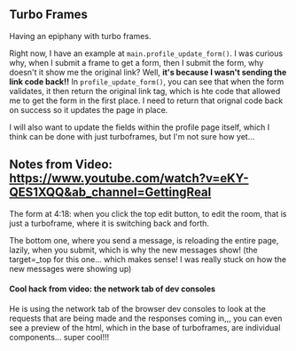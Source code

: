 ## Turbo Frames

Having an epiphany with turbo frames. 

Right now, I have an example at `main.profile_update_form()`. I was curious why, when I submit a frame to get a form, then I submit the form, why doesn't it show me the original link? Well, **it's because I wasn't sending the link code back!!** In `profile_update_form()`, you can see that when the form validates, it then return the original link tag, which is hte code that allowed me to get the form in the first place. 
I need to return that orignal code back on success so it updates the page in place. 

I will also want to update the fields within the profile page itself, which I think can be done with just turboframes, but I'm not sure how yet... 


## Notes from Video: https://www.youtube.com/watch?v=eKY-QES1XQQ&ab_channel=GettingReal
The form at 4:18: when you click the top edit button, to edit the room, that is just a turboframe, where it is switching back and forth. 

The bottom one, where you send a message, is reloading the entire page, lazily, when you submit, which is why the new messages show! (the target=_top for this one... which makes sense! I was really stuck on how the new messages were showing up)

#### Cool hack from video: the network tab of dev consoles
He is using the network tab of the browser dev consoles to look at the requests that are being made and the responses coming in,,, you can even see a preview of the html, which in the base of turboframes, are individual components... super cool!!!